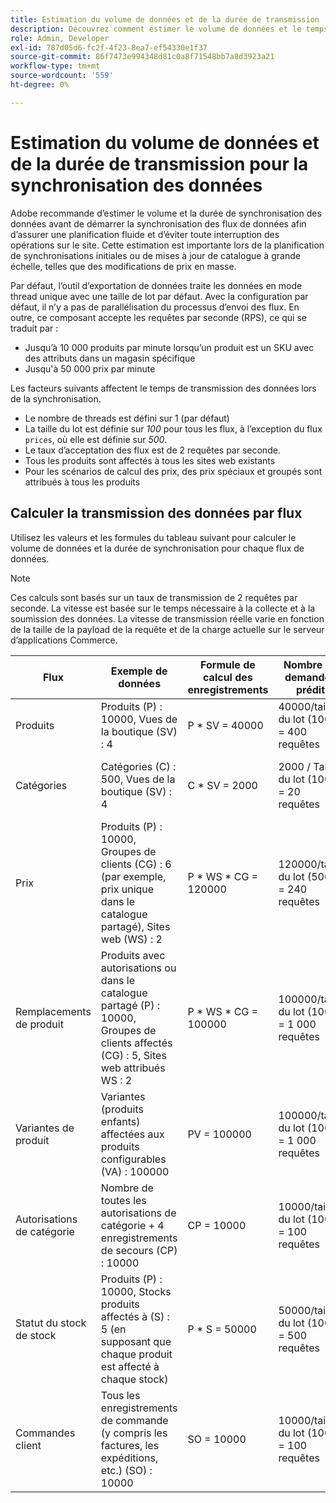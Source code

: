 ```yaml
---
title: Estimation du volume de données et de la durée de transmission
description: Découvrez comment estimer le volume de données et le temps de transmission requis pour que l’outil  [!DNL data export]  synchroniser les données de flux entre Adobe Commerce et les services connectés.
role: Admin, Developer
exl-id: 787d05d6-fc2f-4f23-8ea7-ef54330e1f37
source-git-commit: 86f7473e994348d81c0a8f71548bb7a8d3923a21
workflow-type: tm+mt
source-wordcount: '559'
ht-degree: 0%

---
```


# Estimation du volume de données et de la durée de transmission pour la synchronisation des données

Adobe recommande d’estimer le volume et la durée de synchronisation des données avant de démarrer la synchronisation des flux de données afin d’assurer une planification fluide et d’éviter toute interruption des opérations sur le site. Cette estimation est importante lors de la planification de synchronisations initiales ou de mises à jour de catalogue à grande échelle, telles que des modifications de prix en masse.

Par défaut, l’outil d’exportation de données traite les données en mode thread unique avec une taille de lot par défaut. Avec la configuration par défaut, il n’y a pas de parallélisation du processus d’envoi des flux. En outre, ce composant accepte les requêtes par seconde (RPS), ce qui se traduit par :

- Jusqu’à 10 000 produits par minute lorsqu’un produit est un SKU avec des attributs dans un magasin spécifique
- Jusqu&#39;à 50 000 prix par minute

Les facteurs suivants affectent le temps de transmission des données lors de la synchronisation.

- Le nombre de threads est défini sur 1 (par défaut)
- La taille du lot est définie sur _100_ pour tous les flux, à l’exception du flux `prices`, où elle est définie sur _500_.
- Le taux d’acceptation des flux est de 2 requêtes par seconde.
- Tous les produits sont affectés à tous les sites web existants
- Pour les scénarios de calcul des prix, des prix spéciaux et groupés sont attribués à tous les produits


## Calculer la transmission des données par flux

Utilisez les valeurs et les formules du tableau suivant pour calculer le volume de données et la durée de synchronisation pour chaque flux de données.

>[!NOTE]
>
>Ces calculs sont basés sur un taux de transmission de 2 requêtes par seconde. La vitesse est basée sur le temps nécessaire à la collecte et à la soumission des données. La vitesse de transmission réelle varie en fonction de la taille de la payload de la requête et de la charge actuelle sur le serveur d’applications Commerce.

| Flux | Exemple de données | Formule de calcul des enregistrements | Nombre de demandes prédit | Durée de resynchronisation prévue |
| --- | --- | --- | --- | --- |
| Produits | Produits (P) : 10000, Vues de la boutique (SV) : 4 | P * SV = 40000 | 40000/taille du lot (100) = 400 requêtes | (400 requêtes * 0,5 seconde par requête) / 60 = 3,3 minutes |
| Catégories | Catégories (C) : 500, Vues de la boutique (SV) : 4 | C * SV = 2000 | 2000 / Taille du lot (100) = 20 requêtes | (20 requêtes * 0,5 seconde par requête) / 60 = 0,1 minute (4 secondes) |
| Prix | Produits (P) : 10000, Groupes de clients (CG) : 6 (par exemple, prix unique dans le catalogue partagé), Sites web (WS) : 2 | P \* WS * CG = 120000 | 120000/taille du lot (500) = 240 requêtes | (240 requêtes * 0,5 seconde par requête) / 60 = 2 minutes |
| Remplacements de produit | Produits avec autorisations ou dans le catalogue partagé (P) : 10000, Groupes de clients affectés (CG) : 5, Sites web attribués WS : 2 | P \* WS * CG = 100000 | 100000/taille du lot (100) = 1 000 requêtes | (1 000 requêtes * 0,5 seconde par requête)/60 = 8,3 minutes |
| Variantes de produit | Variantes (produits enfants) affectées aux produits configurables (VA) : 100000 | PV = 100000 | 100000/taille du lot (100) = 1 000 requêtes | (1 000 requêtes * 0,5 seconde par requête)/60 = 8,3 minutes |
| Autorisations de catégorie | Nombre de toutes les autorisations de catégorie + 4 enregistrements de secours (CP) : 10000 | CP = 10000 | 10000/taille du lot (100) = 100 requêtes | (100 requêtes * 0,5 seconde par requête) / 60 = 0,8 minute (50 secondes) |
| Statut du stock de stock | Produits (P) : 10000, Stocks produits affectés à (S) : 5 (en supposant que chaque produit est affecté à chaque stock) | P * S = 50000 | 50000/taille du lot (100) = 500 requêtes | (500 requêtes * 0,5 seconde par requête) / 60 = 4,2 minutes |
| Commandes client | Tous les enregistrements de commande (y compris les factures, les expéditions, etc.) (SO) : 10000 | SO = 10000 | 10000/taille du lot (100) = 100 requêtes | (100 requêtes * 0,5 seconde par requête) / 60 = 0,8 minute (50 secondes) |
